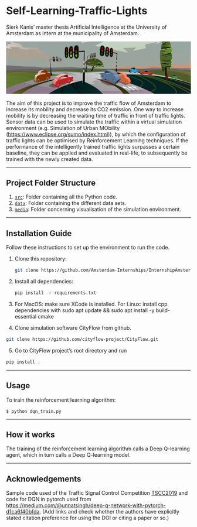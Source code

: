 # Self-Learning-Traffic-Lights
Sierk Kanis' master thesis Artificial Intelligence at the University of Amsterdam as intern at the municipality of Amsterdam. 

![](media/traffic.png)

The aim of this project is to improve the traffic flow of Amsterdam to increase its mobility and decrease its CO2 emission. One way to increase mobility is by decreasing the waiting time of traffic in front of traffic lights. 
Sensor data can be used to simulate the traffic within a virtual simulation environment (e.g. Simulation of Urban MObility (https://www.eclipse.org/sumo/index.html)),
by which the configuration of traffic lights can be optimised by Reinforcement Learning techniques. 
If the performance of the intelligently trained traffic lights surpasses a certain baseline, they can be applied and evaluated in real-life, 
to subsequently be trained with the newly created data.

---

## Project Folder Structure

1) [`src`](./src): Folder containing all the Python code.
1) [`data`](./data): Folder containing the different data sets.
1) [`media`](./media): Folder concerning visualisation of the simulation environment.

---

## Installation Guide

Follow these instructions to set up the environment to run the code.

1) Clone this repository:
    ```bash
    git clone https://github.com/Amsterdam-Internships/InternshipAmsterdamGeneral
    ```

2) Install all dependencies:
    ```bash
    pip install -r requirements.txt
    ```
3) For MacOS: make sure XCode is installed. For Linux: install cpp dependencies with sudo apt update && sudo apt install -y build-essential cmake

4) Clone simulation software CityFlow from github.

```bash
git clone https://github.com/cityflow-project/CityFlow.git
```
5) Go to CityFlow project’s root directory and run
```bash
pip install .
```
---

## Usage

To train the reinforcement learning algorithm:

```
$ python dqn_train.py
```

---

## How it works

The training of the reinforcement learning algorithm calls a Deep Q-learning agent, which in turn calls a Deep Q-learning model.

---

## Acknowledgements

Sample code used of the Traffic Signal Control Competition [TSCC2019](https://github.com/tianrang-intelligence/TSCC2019) and code for DQN in pytorch used from https://medium.com/@unnatsingh/deep-q-network-with-pytorch-d1ca6f40bfda.
(Add links and check whether the authors have explicitly stated citation preference for using the DOI or citing a paper or so.)
